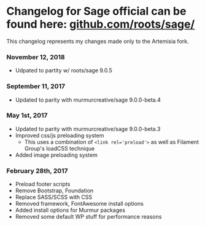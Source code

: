 Changelog for Sage official can be found here: [github.com/roots/sage/](https://github.com/roots/sage/)
=======

This changelog represents my changes made only to the Artemisia fork.

### November 12, 2018

- Udpated to partity w/ roots/sage 9.0.5

### September 11, 2017

- Updated to parity with murmurcreative/sage 9.0.0-beta.4

### May 1st, 2017

- Updated to parity with murmurcreative/sage 9.0.0-beta.3
- Improved css/js preloading system
  - This uses a combination of `<link rel='preload'>` as well as Filament Group's loadCSS technique
- Added image preloading system

### February 28th, 2017

- Preload footer scripts
- Remove Bootstrap, Foundation
- Replace SASS/SCSS with CSS
- Removed framework, FontAwesome install options
- Added install options for Murmur packages
- Removed some default WP stuff for performance reasons
